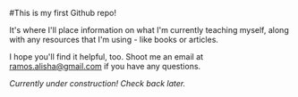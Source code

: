 #This is my first Github repo!

It's where I'll place information on what I'm currently teaching myself,
along with any resources that I'm using - like books or articles.

I hope you'll find it helpful, too. Shoot me an email at [ramos.alisha@gmail.com](mailto:ramos.alisha@gmail.com) if you have any questions.

*Currently under construction! Check back later.*